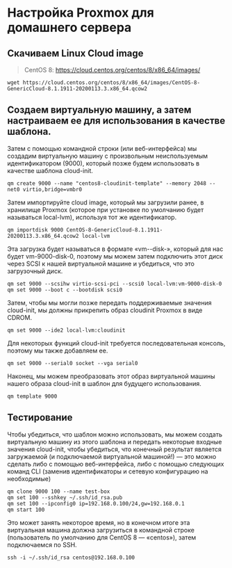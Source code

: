 # Настройка Proxmox для домашнего сервера

## Скачиваем Linux Cloud image

> CentOS 8: https://cloud.centos.org/centos/8/x86_64/images/

```shell
wget https://cloud.centos.org/centos/8/x86_64/images/CentOS-8-GenericCloud-8.1.1911-20200113.3.x86_64.qcow2
```

## Создаем виртуальную машину, а затем настраиваем ее для использования в качестве шаблона.

Затем с помощью командной строки (или веб-интерфейса) мы создадим виртуальную машину с произвольным неиспользуемым идентификатором (9000), который позже будем использовать в качестве шаблона cloud-init.

```shell
qm create 9000 --name "centos8-cloudinit-template" --memory 2048 --net0 virtio,bridge=vmbr0
```

Затем импортируйте cloud image, который мы загрузили ранее, в хранилище Proxmox (которое при установке по умолчанию будет называться local-lvm), используя тот же идентификатор.

```shell
qm importdisk 9000 CentOS-8-GenericCloud-8.1.1911-20200113.3.x86_64.qcow2 local-lvm
```

Эта загрузка будет называться в формате «vm--disk-», который для нас будет vm-9000-disk-0, поэтому мы можем затем подключить этот диск через SCSI к нашей виртуальной машине и убедиться, что это загрузочный диск.

```shell
qm set 9000 --scsihw virtio-scsi-pci --scsi0 local-lvm:vm-9000-disk-0
qm set 9000 --boot c --bootdisk scsi0
```

Затем, чтобы мы могли позже передать поддерживаемые значения cloud-init, мы должны прикрепить образ cloudinit Proxmox в виде CDROM.

```shell
qm set 9000 --ide2 local-lvm:cloudinit
```

Для некоторых функций cloud-init требуется последовательная консоль, поэтому мы также добавляем ее.

```shell
qm set 9000 --serial0 socket --vga serial0
```

Наконец, мы можем преобразовать этот образ виртуальной машины нашего образа cloud-init в шаблон для будущего использования.

```shell
qm template 9000
```
## Тестирование

Чтобы убедиться, что шаблон можно использовать, мы можем создать виртуальную машину из этого шаблона и передать некоторые входные значения cloud-init, чтобы убедиться, что конечный результат является загружаемой (и подключаемой виртуальной машиной!) — это можно сделать либо с помощью веб-интерфейса, либо с помощью следующих команд CLI (заменив идентификаторы и сетевую конфигурацию на необходимые)

```shell
qm clone 9000 100 --name test-box
qm set 100 --sshkey ~/.ssh/id_rsa.pub
qm set 100 --ipconfig0 ip=192.168.0.100/24,gw=192.168.0.1
qm start 100
```

Это может занять некоторое время, но в конечном итоге эта виртуальная машина должна загрузиться в командной строке (пользователь по умолчанию для CentOS 8 — «centos»), затем подключаемся по SSH.

```shell
ssh -i ~/.ssh/id_rsa centos@192.168.0.100
```